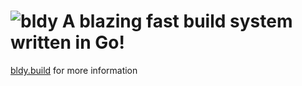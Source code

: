 ![bldy](https://bldy.build/static/images/bldy.png)
A blazing fast build system written in Go!
=====
[bldy.build](bldy.build) for more information